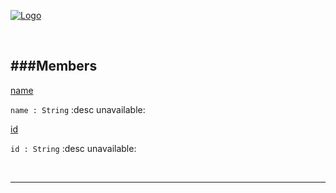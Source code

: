 
[![Logo](http://luxeengine.com/images/logo.png)](index.html)




&nbsp;   

<a class="lift" name="Members" ></a>
###Members   
---
<a class="lift" name="name" href="#name">name</a>

```name : String```
<span class="small_desc_flat"> :desc unavailable: </span>   

<a class="lift" name="id" href="#id">id</a>

```id : String```
<span class="small_desc_flat"> :desc unavailable: </span>   



&nbsp;
&nbsp;
&nbsp;

---  


&nbsp;   
&nbsp;   